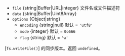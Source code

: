 <!-- YAML
added: v0.1.29
changes:
  - version: v7.4.0
    pr-url: https://github.com/nodejs/node/pull/10382
    description: The `data` parameter can now be a `Uint8Array`.
  - version: v5.0.0
    pr-url: https://github.com/nodejs/node/pull/3163
    description: The `file` parameter can be a file descriptor now.
-->

* `file` {string|Buffer|URL|integer} 文件名或文件描述符
* `data` {string|Buffer|Uint8Array}
* `options` {Object|string}
  * `encoding` {string|null} 默认 = `'utf8'`
  * `mode` {integer} 默认 = `0o666`
  * `flag` {string} 默认 = `'w'`

[`fs.writeFile()`] 的同步版本。返回 `undefined`。

